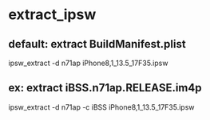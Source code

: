 # extract_ipsw
## default: extract BuildManifest.plist
ipsw_extract -d n71ap iPhone8,1_13.5_17F35.ipsw
## ex: extract iBSS.n71ap.RELEASE.im4p
ipsw_extract -d n71ap -c iBSS iPhone8,1_13.5_17F35.ipsw   

